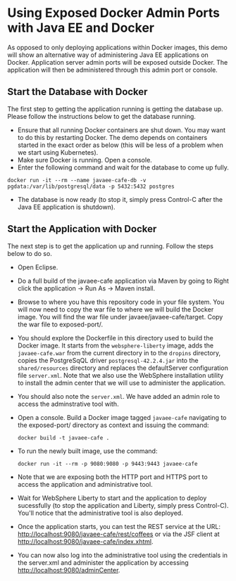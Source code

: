 # Using Exposed Docker Admin Ports with Java EE and Docker
As opposed to only deploying applications within Docker images, this demo will show an alternative way of administering Java EE applications on Docker. Application server admin ports will be exposed outside Docker. The application will then be administered through this admin port or console.

## Start the Database with Docker
The first step to getting the application running is getting the database up. Please follow the instructions below to get the database running.

* Ensure that all running Docker containers are shut down. You may want to do this by restarting Docker. The demo depends on containers started in the exact order as below (this will be less of a problem when we start using Kubernetes).
* Make sure Docker is running. Open a console.
* Enter the following command and wait for the database to come up fully.
```
docker run -it --rm --name javaee-cafe-db -v pgdata:/var/lib/postgresql/data -p 5432:5432 postgres
```
* The database is now ready (to stop it, simply press Control-C after the Java EE application is shutdown).

## Start the Application with Docker
The next step is to get the application up and running. Follow the steps below to do so.

* Open Eclipse.
* Do a full build of the javaee-cafe application via Maven by going to Right click the application -> Run As -> Maven install.
* Browse to where you have this repository code in your file system. You will now need to copy the war file to where we will build the Docker image. You will find the war file under javaee/javaee-cafe/target. Copy the war file to exposed-port/.
* You should explore the Dockerfile in this directory used to build the Docker image. It starts from the `websphere-liberty` image, adds the `javaee-cafe.war` from the current directory in to the `dropins` directory, copies the PostgreSqQL driver `postgresql-42.2.4.jar` into the `shared/resources` directory and replaces the defaultServer configuration file `server.xml`. Note that we also use the WebSphere installation utility to install the admin center that we will use to administer the application.
* You should also note the `server.xml`. We have added an admin role to access the adminstrative tool with.
* Open a console. Build a Docker image tagged `javaee-cafe` navigating to the exposed-port/ directory as context and issuing the command:

	```
	docker build -t javaee-cafe .
	```
* To run the newly built image, use the command:

	```
	docker run -it --rm -p 9080:9080 -p 9443:9443 javaee-cafe
	```
* Note that we are exposing both the HTTP port and HTTPS port to access the application and administrative tool.
* Wait for WebSphere Liberty to start and the application to deploy sucessfully (to stop the application and Liberty, simply press Control-C). You'll notice that the administrative tool is also deployed.
* Once the application starts, you can test the REST service at the URL: [http://localhost:9080/javaee-cafe/rest/coffees](http://localhost:9080/javaee-cafe/rest/coffees) or via the JSF client at [http://localhost:9080/javaee-cafe/index.xhtml](http://localhost:9080/javaee-cafe/index.xhtml).
* You can now also log into the administrative tool using the credentials in the server.xml and administer the application by accessing [http://localhost:9080/adminCenter](http://localhost:9080/adminCenter).
